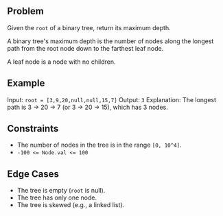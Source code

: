## Problem

Given the `root` of a binary tree, return its maximum depth.

A binary tree's maximum depth is the number of nodes along the longest path from the root node down to the farthest leaf node.

A leaf node is a node with no children.

## Example

Input: `root = [3,9,20,null,null,15,7]`
Output: `3`
Explanation: The longest path is 3 -> 20 -> 7 (or 3 -> 20 -> 15), which has 3 nodes.

## Constraints

- The number of nodes in the tree is in the range `[0, 10^4]`.
- `-100 <= Node.val <= 100`

## Edge Cases

- The tree is empty (`root` is null).
- The tree has only one node.
- The tree is skewed (e.g., a linked list).